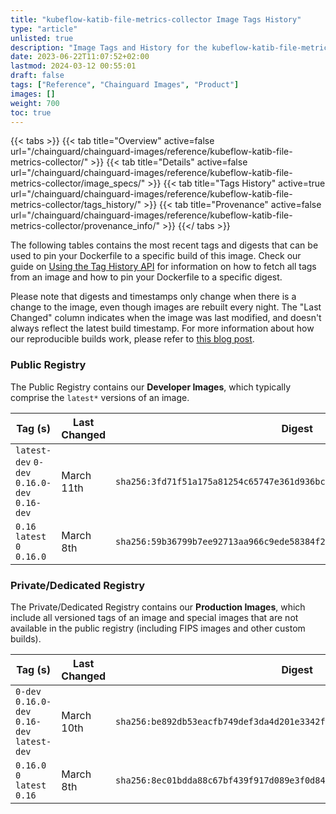 ```yaml
---
title: "kubeflow-katib-file-metrics-collector Image Tags History"
type: "article"
unlisted: true
description: "Image Tags and History for the kubeflow-katib-file-metrics-collector Chainguard Image"
date: 2023-06-22T11:07:52+02:00
lastmod: 2024-03-12 00:55:01
draft: false
tags: ["Reference", "Chainguard Images", "Product"]
images: []
weight: 700
toc: true
---
```


{{< tabs >}}
{{< tab title="Overview" active=false url="/chainguard/chainguard-images/reference/kubeflow-katib-file-metrics-collector/" >}}
{{< tab title="Details" active=false url="/chainguard/chainguard-images/reference/kubeflow-katib-file-metrics-collector/image_specs/" >}}
{{< tab title="Tags History" active=true url="/chainguard/chainguard-images/reference/kubeflow-katib-file-metrics-collector/tags_history/" >}}
{{< tab title="Provenance" active=false url="/chainguard/chainguard-images/reference/kubeflow-katib-file-metrics-collector/provenance_info/" >}}
{{</ tabs >}}

The following tables contains the most recent tags and digests that can be used to pin your Dockerfile to a specific build of this image. Check our guide on [Using the Tag History API](/chainguard/chainguard-images/using-the-tag-history-api/) for information on how to fetch all tags from an image and how to pin your Dockerfile to a specific digest.

Please note that digests and timestamps only change when there is a change to the image, even though images are rebuilt every night. The "Last Changed" column indicates when the image was last modified, and doesn't always reflect the latest build timestamp. For more information about how our reproducible builds work, please refer to [this blog post](https://www.chainguard.dev/unchained/reproducing-chainguards-reproducible-image-builds).

### Public Registry
The Public Registry contains our **Developer Images**, which typically comprise the `latest*` versions of an image.

| Tag (s)                                       | Last Changed | Digest                                                                    |
|-----------------------------------------------|--------------|---------------------------------------------------------------------------|
|  `latest-dev` `0-dev` `0.16.0-dev` `0.16-dev` | March 11th   | `sha256:3fd71f51a175a81254c65747e361d936bca4039f3836d5aacf657f7ff3437a82` |
|  `0.16` `latest` `0` `0.16.0`                 | March 8th    | `sha256:59b36799b7ee92713aa966c9ede58384f23a65c81882300851af242831cc02ae` |


### Private/Dedicated Registry
The Private/Dedicated Registry contains our **Production Images**, which include all versioned tags of an image and special images that are not available in the public registry (including FIPS images and other custom builds).

| Tag (s)                                       | Last Changed | Digest                                                                    |
|-----------------------------------------------|--------------|---------------------------------------------------------------------------|
|  `0-dev` `0.16.0-dev` `0.16-dev` `latest-dev` | March 10th   | `sha256:be892db53eacfb749def3da4d201e3342f94c4fd9607d93db4d35ccadb1d9c58` |
|  `0.16.0` `0` `latest` `0.16`                 | March 8th    | `sha256:8ec01bdda88c67bf439f917d089e3f0d84cef5395c94d0f4d787de027bbc1a89` |

